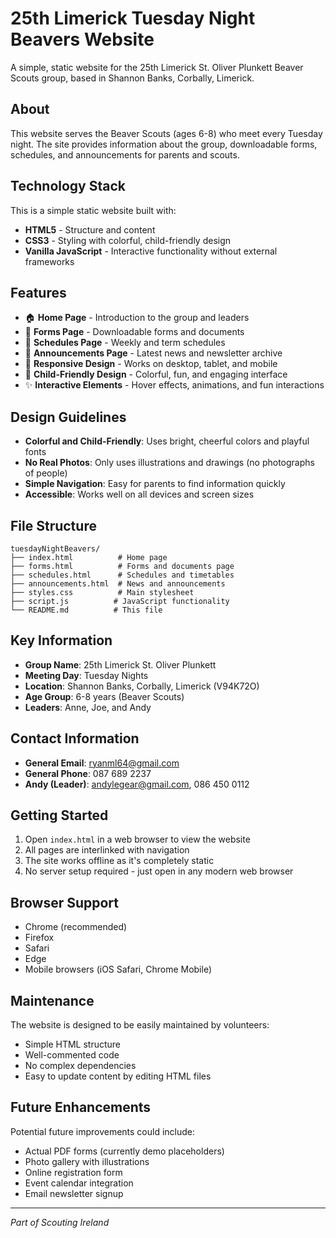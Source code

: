 # 25th Limerick Tuesday Night Beavers Website

A simple, static website for the 25th Limerick St. Oliver Plunkett Beaver Scouts group, based in Shannon Banks, Corbally, Limerick.

## About

This website serves the Beaver Scouts (ages 6-8) who meet every Tuesday night. The site provides information about the group, downloadable forms, schedules, and announcements for parents and scouts.

## Technology Stack

This is a simple static website built with:
- **HTML5** - Structure and content
- **CSS3** - Styling with colorful, child-friendly design
- **Vanilla JavaScript** - Interactive functionality without external frameworks

## Features

- 🏠 **Home Page** - Introduction to the group and leaders
- 📄 **Forms Page** - Downloadable forms and documents
- 📅 **Schedules Page** - Weekly and term schedules
- 📢 **Announcements Page** - Latest news and newsletter archive
- 📱 **Responsive Design** - Works on desktop, tablet, and mobile
- 🎨 **Child-Friendly Design** - Colorful, fun, and engaging interface
- ✨ **Interactive Elements** - Hover effects, animations, and fun interactions

## Design Guidelines

- **Colorful and Child-Friendly**: Uses bright, cheerful colors and playful fonts
- **No Real Photos**: Only uses illustrations and drawings (no photographs of people)
- **Simple Navigation**: Easy for parents to find information quickly
- **Accessible**: Works well on all devices and screen sizes

## File Structure

```
tuesdayNightBeavers/
├── index.html          # Home page
├── forms.html          # Forms and documents page
├── schedules.html      # Schedules and timetables
├── announcements.html  # News and announcements
├── styles.css          # Main stylesheet
├── script.js          # JavaScript functionality
└── README.md          # This file
```

## Key Information

- **Group Name**: 25th Limerick St. Oliver Plunkett
- **Meeting Day**: Tuesday Nights
- **Location**: Shannon Banks, Corbally, Limerick (V94K72O)
- **Age Group**: 6-8 years (Beaver Scouts)
- **Leaders**: Anne, Joe, and Andy

## Contact Information

- **General Email**: ryanml64@gmail.com
- **General Phone**: 087 689 2237
- **Andy (Leader)**: andylegear@gmail.com, 086 450 0112

## Getting Started

1. Open `index.html` in a web browser to view the website
2. All pages are interlinked with navigation
3. The site works offline as it's completely static
4. No server setup required - just open in any modern web browser

## Browser Support

- Chrome (recommended)
- Firefox
- Safari
- Edge
- Mobile browsers (iOS Safari, Chrome Mobile)

## Maintenance

The website is designed to be easily maintained by volunteers:
- Simple HTML structure
- Well-commented code
- No complex dependencies
- Easy to update content by editing HTML files

## Future Enhancements

Potential future improvements could include:
- Actual PDF forms (currently demo placeholders)
- Photo gallery with illustrations
- Online registration form
- Event calendar integration
- Email newsletter signup

---

*Part of Scouting Ireland*
